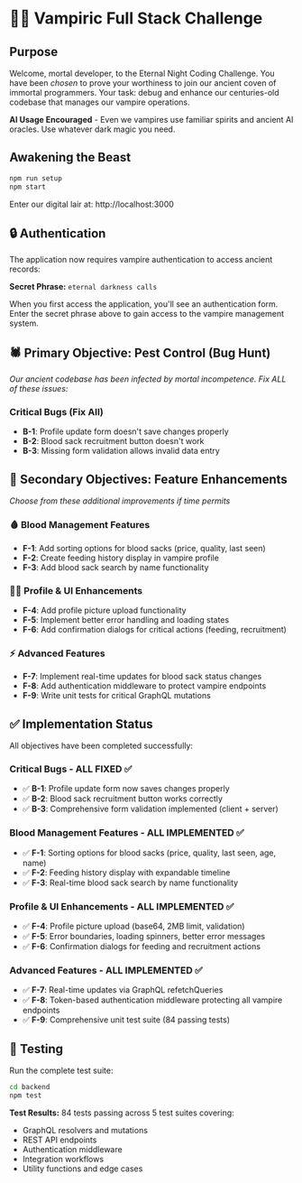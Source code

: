# 🧛‍♂️ Vampiric Full Stack Challenge

## Purpose

Welcome, mortal developer, to the Eternal Night Coding Challenge. You have been *chosen* to prove your worthiness to join our ancient coven of immortal programmers. Your task: debug and enhance our centuries-old codebase that manages our vampire operations.

**AI Usage Encouraged** - Even we vampires use familiar spirits and ancient AI oracles. Use whatever dark magic you need.

## Awakening the Beast

```bash
npm run setup
npm start
```

Enter our digital lair at: http://localhost:3000

## 🔒 Authentication

The application now requires vampire authentication to access ancient records:

**Secret Phrase:** `eternal darkness calls`

When you first access the application, you'll see an authentication form. Enter the secret phrase above to gain access to the vampire management system.

## 🕷️ Primary Objective: Pest Control (Bug Hunt)
*Our ancient codebase has been infected by mortal incompetence. Fix ALL of these issues:*

### Critical Bugs (Fix All)
- **B-1**: Profile update form doesn't save changes properly
- **B-2**: Blood sack recruitment button doesn't work
- **B-3**: Missing form validation allows invalid data entry

## 🎯 Secondary Objectives: Feature Enhancements 
*Choose from these additional improvements if time permits*

### 🩸 Blood Management Features
- **F-1**: Add sorting options for blood sacks (price, quality, last seen)
- **F-2**: Create feeding history display in vampire profile
- **F-3**: Add blood sack search by name functionality

### 🧛‍♂️ Profile & UI Enhancements
- **F-4**: Add profile picture upload functionality
- **F-5**: Implement better error handling and loading states
- **F-6**: Add confirmation dialogs for critical actions (feeding, recruitment)

### ⚡ Advanced Features
- **F-7**: Implement real-time updates for blood sack status changes
- **F-8**: Add authentication middleware to protect vampire endpoints
- **F-9**: Write unit tests for critical GraphQL mutations

## ✅ Implementation Status

All objectives have been completed successfully:

### Critical Bugs - **ALL FIXED ✅**
- ✅ **B-1**: Profile update form now saves changes properly
- ✅ **B-2**: Blood sack recruitment button works correctly  
- ✅ **B-3**: Comprehensive form validation implemented (client + server)

### Blood Management Features - **ALL IMPLEMENTED ✅**
- ✅ **F-1**: Sorting options for blood sacks (price, quality, last seen, age, name)
- ✅ **F-2**: Feeding history display with expandable timeline
- ✅ **F-3**: Real-time blood sack search by name functionality

### Profile & UI Enhancements - **ALL IMPLEMENTED ✅**
- ✅ **F-4**: Profile picture upload (base64, 2MB limit, validation)
- ✅ **F-5**: Error boundaries, loading spinners, better error messages
- ✅ **F-6**: Confirmation dialogs for feeding and recruitment actions

### Advanced Features - **ALL IMPLEMENTED ✅**
- ✅ **F-7**: Real-time updates via GraphQL refetchQueries
- ✅ **F-8**: Token-based authentication middleware protecting all vampire endpoints
- ✅ **F-9**: Comprehensive unit test suite (84 passing tests)

## 🧪 Testing

Run the complete test suite:

```bash
cd backend
npm test
```

**Test Results:** 84 tests passing across 5 test suites covering:
- GraphQL resolvers and mutations
- REST API endpoints
- Authentication middleware
- Integration workflows
- Utility functions and edge cases
